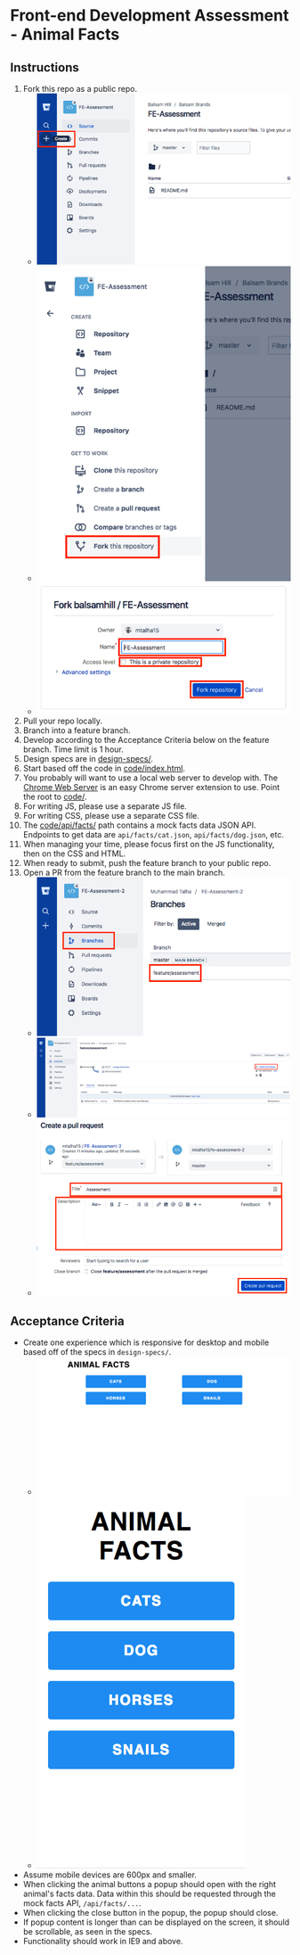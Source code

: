 # Front-end Development Assessment - Animal Facts

## Instructions
1. Fork this repo as a public repo.
    - ![Fork 1](instruction-images/1-fork-1.png)
    - ![Fork 2](instruction-images/2-fork-2.png)
    - ![Fork 3](instruction-images/3-fork-3.png)
1. Pull your repo locally.
1. Branch into a feature branch.
1. Develop according to the Acceptance Criteria below on the feature branch. Time limit is 1 hour.
1. Design specs are in [design-specs/](design-specs/).
1. Start based off the code in [code/index.html](code/index.html).
1. You probably will want to use a local web server to develop with. The [Chrome Web Server](https://chrome.google.com/webstore/detail/web-server-for-chrome/ofhbbkphhbklhfoeikjpcbhemlocgigb?hl=en) is an easy Chrome server extension to use. Point the root to [code/](code/).
1. For writing JS, please use a separate JS file.
1. For writing CSS, please use a separate CSS file.
1. The [code/api/facts/](code/api/facts/) path contains a mock facts data JSON API. Endpoints to get data are `api/facts/cat.json`, `api/facts/dog.json`, etc.
1. When managing your time, please focus first on the JS functionality, then on the CSS and HTML.
1. When ready to submit, push the feature branch to your public repo.
1. Open a PR from the feature branch to the main branch.
    - ![Create PR 1](instruction-images/4-create_pr-1.png)
    - ![Create PR 2](instruction-images/5-create_pr-2.png)
    - ![Create PR 3](instruction-images/6-create_pr-3.png)

## Acceptance Criteria
- Create one experience which is responsive for desktop and mobile based off of the specs in `design-specs/`.
    - ![Desktop Spec](design-specs/specs-no-details/desktop.png)
    - ![Mobile Spec](design-specs/specs-no-details/mobile.png)
- Assume mobile devices are 600px and smaller.
- When clicking the animal buttons a popup should open with the right animal's facts data. Data within this should be requested through the mock facts API, `/api/facts/...`.
- When clicking the close button in the popup, the popup should close.
- If popup content is longer than can be displayed on the screen, it should be scrollable, as seen in the specs.
- Functionality should work in IE9 and above.